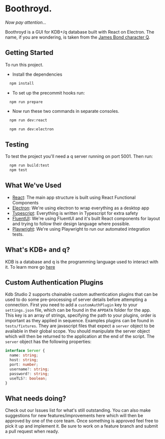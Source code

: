 # Boothroyd.

_Now pay attention..._

Boothroyd is a GUI for KDB+/q database built with React on Electron. The name, if you are wondering, is taken from the [James Bond character Q](<https://en.wikipedia.org/wiki/Q_(James_Bond)>).

## Getting Started

To run this project.

- Install the dependencies

```bash
  npm install
```

- To set up the precommit hooks run:

```
  npm run prepare
```

- Now run these two commands in separate consoles.

```bash
  npm run dev:react
```

```bash
  npm run dev:electron
```

## Testing

To test the project you'll need a q server running on port 5001. Then run:

```bash
  npm run build:test
  npm test
```

## What We've Used

- [React](https://reactjs.org/): The main app structure is built using React Functional Components
- [Electron](https://www.electronjs.org/): We're using electron to wrap everything as a desktop app
- [Typescript](https://www.typescriptlang.org/): Everything is written in Typescript for extra safety
- [FluentUI](https://developer.microsoft.com/en-us/fluentui#/controls/web): We're using FluentUI and it's built React components for layout and trying to follow their design language where possible.
- [Playwright](https://playwright.dev/docs/api/class-electron): We're using Playwright to run our automated integration tests.

## What's KDB+ and q?

KDB is a database and q is the programming language used to interact with it. To learn more go [here](https://code.kx.com/q/learn/)

## Custom Authentication Plugins

Kdb Studio 2 supports chainable custom authentication plugins that can be used to do some pre-processing of server details before attempting a connection. First you need to add a `customAuthPlugin` key to your `settings.json` file, which can be found in the `APPDATA` folder for the app. This key is an array of strings, specifying the path to your plugins, order is important as they applied in sequence. Examples plugins can be found in `tests/fixtures`. They are javascript files that expect a `server` object to be available in their global scope. You should manipulate the server object which will then be returned to the application at the end of the script. The `server` object has the following properties:

```typescript
interface Server {
  name: string;
  host: string;
  port: number;
  username?: string;
  password?: string;
  useTLS?: boolean;
}
```

## What needs doing?

Check out our Issues list for what's still outstanding. You can also make suggestions for new features/improvements here which will then be approved by one of the core team. Once something is approved feel free to pick it up and implement it. Be sure to work on a feature branch and submit a pull request when ready.
